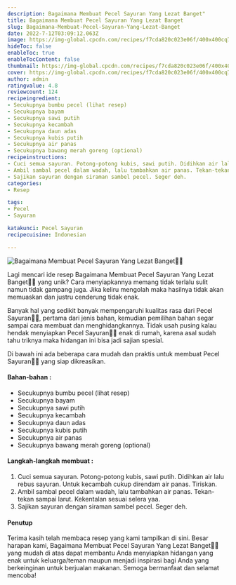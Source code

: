 ```yaml
---
description: Bagaimana Membuat Pecel Sayuran Yang Lezat Banget"
title: Bagaimana Membuat Pecel Sayuran Yang Lezat Banget
slug: Bagaimana-Membuat-Pecel-Sayuran-Yang-Lezat-Banget
date: 2022-7-12T03:09:12.063Z
image: https://img-global.cpcdn.com/recipes/f7cda820c023e06f/400x400cq70/photo.jpg
hideToc: false
enableToc: true
enableTocContent: false
thumbnail: https://img-global.cpcdn.com/recipes/f7cda820c023e06f/400x400cq70/photo.jpg
cover: https://img-global.cpcdn.com/recipes/f7cda820c023e06f/400x400cq70/photo.jpg
author: admin
ratingvalue: 4.8
reviewcount: 124
recipeingredient:
- Secukupnya bumbu pecel (lihat resep)
- Secukupnya bayam
- Secukupnya sawi putih
- Secukupnya kecambah
- Secukupnya daun adas
- Secukupnya kubis putih
- Secukupnya air panas
- Secukupnya bawang merah goreng (optional)
recipeinstructions:
- Cuci semua sayuran. Potong-potong kubis, sawi putih. Didihkan air lalu rebus sayuran. Untuk kecambah cukup direndam air panas. Tiriskan.
- Ambil sambal pecel dalam wadah, lalu tambahkan air panas. Tekan-tekan sampai larut. Kekentalan sesuai selera yaa.
- Sajikan sayuran dengan siraman sambel pecel. Seger deh.
categories:
- Resep

tags:
- Pecel
- Sayuran

katakunci: Pecel Sayuran
recipecuisine: Indonesian

---
```


![Bagaimana Membuat Pecel Sayuran Yang Lezat Banget👩‍🍳](https://img-global.cpcdn.com/recipes/f7cda820c023e06f/400x400cq70/photo.jpg)

Lagi mencari ide resep Bagaimana Membuat Pecel Sayuran Yang Lezat Banget👩‍🍳 yang unik? Cara menyiapkannya memang tidak terlalu sulit namun tidak gampang juga. Jika keliru mengolah maka hasilnya tidak akan memuaskan dan justru cenderung tidak enak.

Banyak hal yang sedikit banyak mempengaruhi kualitas rasa dari Pecel Sayuran👩‍🍳, pertama dari jenis bahan, kemudian pemilihan bahan segar sampai cara membuat dan menghidangkannya. Tidak usah pusing kalau hendak menyiapkan Pecel Sayuran👩‍🍳 enak di rumah, karena asal sudah tahu triknya maka hidangan ini bisa jadi sajian spesial.

Di bawah ini ada beberapa cara mudah dan praktis untuk membuat Pecel Sayuran👩‍🍳 yang siap dikreasikan.

<!--inarticleads1-->

#### Bahan-bahan :

- Secukupnya bumbu pecel (lihat resep)
- Secukupnya bayam
- Secukupnya sawi putih
- Secukupnya kecambah
- Secukupnya daun adas
- Secukupnya kubis putih
- Secukupnya air panas
- Secukupnya bawang merah goreng (optional)

<!--inarticleads2-->

#### Langkah-langkah membuat :

1. Cuci semua sayuran. Potong-potong kubis, sawi putih. Didihkan air lalu rebus sayuran. Untuk kecambah cukup direndam air panas. Tiriskan.
1. Ambil sambal pecel dalam wadah, lalu tambahkan air panas. Tekan-tekan sampai larut. Kekentalan sesuai selera yaa.
1. Sajikan sayuran dengan siraman sambel pecel. Seger deh.

#### Penutup

Terima kasih telah membaca resep yang kami tampilkan di sini. Besar harapan kami, Bagaimana Membuat Pecel Sayuran Yang Lezat Banget👩‍🍳 yang mudah di atas dapat membantu Anda menyiapkan hidangan yang enak untuk keluarga/teman maupun menjadi inspirasi bagi Anda yang berkeinginan untuk berjualan makanan. Semoga bermanfaat dan selamat mencoba!